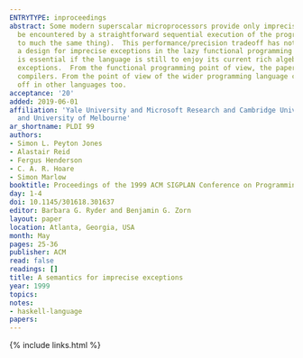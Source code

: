 ```yaml
---
ENTRYTYPE: inproceedings
abstract: Some modern superscalar microprocessors provide only imprecise exceptions. That is, they do not guarantee to report the same exception that would
  be encountered by a straightforward sequential execution of the program. In exchange, they offer increased performance or decreased area (which amount
  to much the same thing).  This performance/precision tradeoff has not so far been much explored at the programming language level. In this paper we propose
  a design for imprecise exceptions in the lazy functional programming language Haskell. We discuss various simpler designs, and conclude that imprecision
  is essential if the language is still to enjoy its current rich algebra of transformations. We sketch a precise semantics for the language extended with
  exceptions.  From the functional programming point of view, the paper shows how to extend Haskell with exceptions without crippling the language or its
  compilers. From the point of view of the wider programming language community, we pose the question of whether precision and performance can be traded
  off in other languages too.
acceptance: '20'
added: 2019-06-01
affiliation: 'Yale University and Microsoft Research and Cambridge University
  and University of Melbourne'
ar_shortname: PLDI 99
authors:
- Simon L. Peyton Jones
- Alastair Reid
- Fergus Henderson
- C. A. R. Hoare
- Simon Marlow
booktitle: Proceedings of the 1999 ACM SIGPLAN Conference on Programming Language Design and Implementation (PLDI '99)
day: 1-4
doi: 10.1145/301618.301637
editor: Barbara G. Ryder and Benjamin G. Zorn
layout: paper
location: Atlanta, Georgia, USA
month: May
pages: 25-36
publisher: ACM
read: false
readings: []
title: A semantics for imprecise exceptions
year: 1999
topics:
notes:
- haskell-language
papers:
---
```


{% include links.html %}
